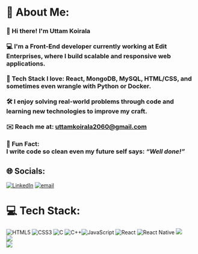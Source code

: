 # 💫 About Me:
### 👋 Hi there! I'm Uttam Koirala<br><br>💻 I'm a **Front-End developer** currently working at **Edit Enterprises**, where I build scalable and responsive web applications.<br><br>🚀 Tech Stack I love: **React**, **MongoDB**, **MySQL**, **HTML/CSS**, and sometimes even wrangle with **Python** or **Docker**.<br><br>🛠️ I enjoy solving real-world problems through code and learning new technologies to improve my craft.<br><br>✉️ Reach me at: **uttamkoirala2060@gmail.com**<br><br>🎯 Fun Fact:  <br>I write code so clean even my future self says: *“Well done!”* 


## 🌐 Socials:
[![LinkedIn](https://img.shields.io/badge/LinkedIn-%230077B5.svg?logo=linkedin&logoColor=white)](https://linkedin.com/in/www.linkedin.com/in/uttam-koirala-b4aba7283) [![email](https://img.shields.io/badge/Email-D14836?logo=gmail&logoColor=white)](mailto:uttamkoirala2060@gmail.com) 

# 💻 Tech Stack:
![HTML5](https://img.shields.io/badge/html5-%23E34F26.svg?style=for-the-badge&logo=html5&logoColor=white) ![CSS3](https://img.shields.io/badge/css3-%231572B6.svg?style=for-the-badge&logo=css3&logoColor=white) ![C](https://img.shields.io/badge/c-%2300599C.svg?style=for-the-badge&logo=c&logoColor=white) ![C++](https://img.shields.io/badge/c++-%2300599C.svg?style=for-the-badge&logo=c%2B%2B&logoColor=white)![JavaScript](https://img.shields.io/badge/javascript-%23323330.svg?style=for-the-badge&logo=javascript&logoColor=%23F7DF1E) ![React](https://img.shields.io/badge/react-%2320232a.svg?style=for-the-badge&logo=react&logoColor=%2361DAFB) ![React Native](https://img.shields.io/badge/react_native-%2320232a.svg?style=for-the-badge&logo=react&logoColor=%2361DAFB) 
![](https://github-readme-stats.vercel.app/api?username=uttamKo&theme=dark&hide_border=false&include_all_commits=false&count_private=false)<br/>
![](https://nirzak-streak-stats.vercel.app/?user=uttamKo&theme=dark&hide_border=false)<br/>
![](https://github-readme-stats.vercel.app/api/top-langs/?username=uttamKo&theme=dark&hide_border=false&include_all_commits=false&count_private=false&layout=compact)

<!-- ## 🏆 GitHub Trophies
![](https://github-profile-trophy.vercel.app/?username=uttamKo&theme=radical&no-frame=false&no-bg=true&margin-w=4)

### ✍️ Random Dev Quote
![](https://quotes-github-readme.vercel.app/api?type=horizontal&theme=radical)

### 🔝 Top Contributed Repo
![](https://github-contributor-stats.vercel.app/api?username=uttamKo&limit=5&theme=dark&combine_all_yearly_contributions=true)

---
[![](https://visitcount.itsvg.in/api?id=uttamKo&icon=0&color=0)](https://visitcount.itsvg.in)

<!-- Proudly created with GPRM ( https://gprm.itsvg.in ) -->

